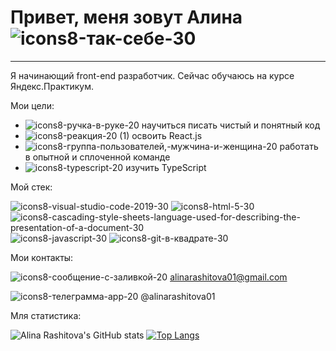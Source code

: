 # Привет, меня зовут Алина ![icons8-так-себе-30](https://user-images.githubusercontent.com/104506032/204129027-7cb43f0b-43bb-4b63-b347-c40b6ac1c686.png)
***
Я начинающий front-end разработчик. Сейчас обучаюсь на курсе Яндекс.Практикум.

Мои цели:

* ![icons8-ручка-в-руке-20](https://user-images.githubusercontent.com/104506032/204128801-c27bc1ef-e280-41e6-ab9d-ab6cb51bf367.png) научиться писать чистый и понятный код
* ![icons8-реакция-20 (1)](https://user-images.githubusercontent.com/104506032/204128784-15ca8f87-2214-4a5b-841c-3a9381725ef5.png) освоить React.js
* ![icons8-группа-пользователей,-мужчина-и-женщина-20](https://user-images.githubusercontent.com/104506032/204128660-fae433fa-e60b-44b1-9c16-8a79a4c01bf8.png) работать в опытной и сплоченной команде
* ![icons8-typescript-20](https://user-images.githubusercontent.com/104506032/204128839-ffd55522-ffad-4d25-b6cc-57aa31e7a70f.png) изучить TypeScript


Мой стек:

![icons8-visual-studio-code-2019-30](https://user-images.githubusercontent.com/104506032/204128441-fe3d75fd-5bb8-4341-bf1f-7b598faba96a.png) ![icons8-html-5-30](https://user-images.githubusercontent.com/104506032/204128401-4b085764-ca58-46c5-9b3d-3c7c4c680a0b.png) ![icons8-cascading-style-sheets-language-used-for-describing-the-presentation-of-a-document-30](https://user-images.githubusercontent.com/104506032/204128475-80e9e99a-20db-494f-89b5-220ffd5abd28.png) ![icons8-javascript-30](https://user-images.githubusercontent.com/104506032/204128496-5a02dbaf-e5f1-4952-bf50-c1ecd5e22c8e.png) ![icons8-git-в-квадрате-30](https://user-images.githubusercontent.com/104506032/204128513-a08cd9b7-801d-408b-9bb7-bacb3bc72a7b.png)

Мои контакты: 

![icons8-сообщение-с-заливкой-20](https://user-images.githubusercontent.com/104506032/204129623-b5964086-2c30-4a8d-abfe-a7600ef1d5e5.png) alinarashitova01@gmail.com

![icons8-телеграмма-app-20](https://user-images.githubusercontent.com/104506032/204129658-a77cee69-4a1c-4df3-94a6-84f87e4fbe97.png) @alinarashitova01

Мля статистика:

![Alina Rashitova's GitHub stats](https://github-readme-stats.vercel.app/api?username=AlinaRashitova&show_icons=true)
[![Top Langs](https://github-readme-stats.vercel.app/api/top-langs/?username=AlinaRashitova&layout=compact)](https://github.com/AlinaRashitova/github-readme-stats)



